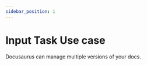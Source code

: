 ```yaml
---
sidebar_position: 1
---
```


# Input Task Use case

Docusaurus can manage multiple versions of your docs.